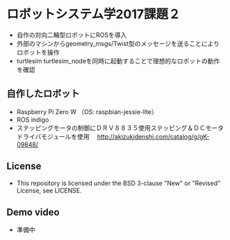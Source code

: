 # ロボットシステム学2017課題２

* 自作の対向二輪型ロボットにROSを導入
* 外部のマシンからgeometry_msgs/Twist型のメッセージを送ることによりロボットを操作
* turtlesim turtlesim_nodeを同時に起動することで理想的なロボットの動作を確認

## 自作したロボット

* Raspberry Pi Zero W （OS: raspbian-jessie-lite）
* ROS indigo
* ステッピングモータの制御にＤＲＶ８８３５使用ステッピング＆ＤＣモータドライバモジュールを使用
　http://akizukidenshi.com/catalog/g/gK-09848/

## License

* This repository is licensed under the BSD 3-clause "New" or "Revised" License, see LICENSE.

## Demo video

* 準備中
